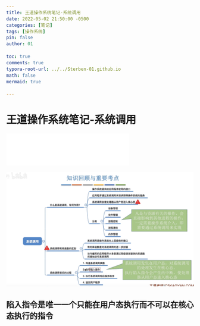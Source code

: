 ```yaml
---
title: 王道操作系统笔记-系统调用
date: 2022-05-02 21:50:00 -0500
categories: [笔记]
tags: [操作系统]
pin: false
author: 01

toc: true
comments: true
typora-root-url: ../../Sterben-01.github.io
math: false
mermaid: true

---
```


# 王道操作系统笔记-系统调用

<iframe frameborder="no" border="0" marginwidth="0" marginheight="0" width="330" height="86" src="//music.163.com/outchain/player?type=2&amp;id=34834953&amp;auto=1&amp;height=66"> </iframe>

![QQ截图20220502200904](/assets/blog_res/2022-05-02-OS3.assets/QQ%E6%88%AA%E5%9B%BE20220502200904.png)



## 陷入指令是唯一一个只能在用户态执行而不可以在核心态执行的指令

